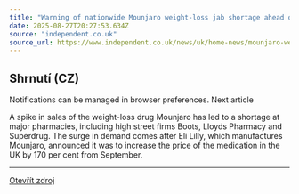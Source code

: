 ```yaml
---
title: "Warning of nationwide Mounjaro weight-loss jab shortage ahead of UK price hike"
date: 2025-08-27T20:27:53.634Z
source: "independent.co.uk"
source_url: https://www.independent.co.uk/news/uk/home-news/mounjaro-weight-loss-drugs-superdrug-pharmacy-b2815006.html
---
```


## Shrnutí (CZ)
Notifications can be managed in browser preferences. Next article

A spike in sales of the weight-loss drug Mounjaro has led to a shortage at major pharmacies, including high street firms Boots, Lloyds Pharmacy and Superdrug. The surge in demand comes after Eli Lilly, which manufactures Mounjaro, announced it was to increase the price of the medication in the UK by 170 per cent from September.

---

[Otevřít zdroj](https://www.independent.co.uk/news/uk/home-news/mounjaro-weight-loss-drugs-superdrug-pharmacy-b2815006.html)
